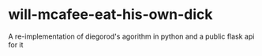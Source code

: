 # will-mcafee-eat-his-own-dick
A re-implementation of diegorod's agorithm in python and a public flask api for it
